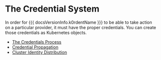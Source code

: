 # The Credential System

In order for {{{ docsVersionInfo.k0rdentName }}} to be able to take action on a particular provider, it must have the proper credentials. You can create those credentials as Kubernetes objects.

- [The Credentials Process](credentials-process.md)
- [Credential Propagation](credentials-propagation.md)
- [Cluster Identity Distribution](cluster-identity-distribution.md)
